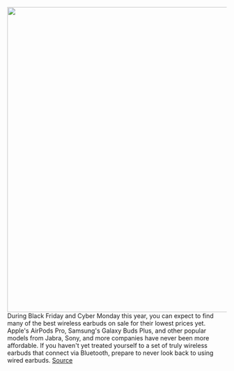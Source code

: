 <img src='https://cdn.vox-cdn.com/thumbor/isqvWqNh9OWg37p0seNfPORgO-E=/0x0:2040x1360/1200x800/filters:focal(857x517:1183x843)/cdn.vox-cdn.com/uploads/chorus_image/image/67870515/cwelch_191031_3763_0002.0.jpg' width='700px' /><br/>
During Black Friday and Cyber Monday this year, you can expect to find many of the best wireless earbuds on sale for their lowest prices yet. Apple's AirPods Pro, Samsung's Galaxy Buds Plus, and other popular models from Jabra, Sony, and more companies have never been more affordable. If you haven't yet treated yourself to a set of truly wireless earbuds that connect via Bluetooth, prepare to never look back to using wired earbuds.
<a href='https://www.theverge.com/21611428/black-friday-earbuds-deals-wireless-cyber-monday'> Source <a/>